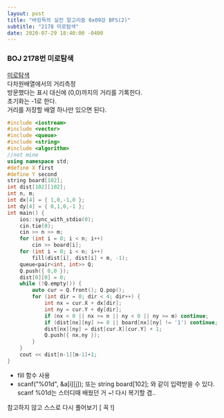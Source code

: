 ```yaml
---
layout: post
title: "바킹독의 실전 알고리즘 0x09강 BFS(2)"
subtitle: "2178 미로탐색"
date: 2020-07-29 18:40:00 -0400
--- 
```


### BOJ 2178번 미로탐색
[미로탐색](boj.kr/2178)   
다차원배열에서의 거리측정   
방문했다는 표시 대신에 (0,0)까지의 거리를 기록한다.   
초기화는 -1로 한다.   
거리를 저장할 배열 하나만 있으면 된다.

```cpp
#include <iostream>
#include <vector>
#include <queue>
#include <string>
#include <algorithm>
//not mine
using namespace std;
#define X first
#define Y second
string board[102];
int dist[102][102];
int n, m;
int dx[4] = { 1,0,-1,0 };
int dy[4] = { 0,1,0,-1 };
int main() {
	ios::sync_with_stdio(0);
	cin.tie(0);
	cin >> n >> m;
	for (int i = 0; i < n; i++)
		cin >> board[i];
	for (int i = 0; i < n; i++)
		fill(dist[i], dist[i] + m, -1);
	queue<pair<int, int>> Q;
	Q.push({ 0,0 });
	dist[0][0] = 0;
	while (!Q.empty()) {
		auto cur = Q.front(); Q.pop();
		for (int dir = 0; dir < 4; dir++) {
			int nx = cur.X + dx[dir];
			int ny = cur.Y + dy[dir];
			if (nx < 0 || nx >= n || ny < 0 || ny >= m) continue;
			if (dist[nx][ny] >= 0 || board[nx][ny] != '1') continue;
			dist[nx][ny] = dist[cur.X][cur.Y] + 1;
			Q.push({ nx,ny });
		}
	}
	cout << dist[n-1][m-1]+1;
}
```

- fill 함수 사용   
- scanf("%01d", &a[i][j]); 또는 string board[102]; 와 같이 입력받을 수 있다.   
scanf %01d는 스터디때 배웠던 거 ~! 다시 복기할 겸..   

참고하지 않고 스스로 다시 풀어보기 [ 꼭 !]

